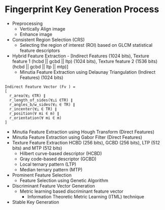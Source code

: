 # Fingerprint Key Generation Process
* Preprocessing
  * Vertically Align image
  * Enhance image
* Consistent Region Selection (CRS)
  * Selecting the region of interest (ROI) based on GLCM statistical feature descriptors
* Hybrid Feature Extraction - [Indirect Features (1024 bits), Texture feature 1 (hcbd || gcbd || ltp) (1024 bits), Texture feature 2 (1536 bits) (hcbd || gcbd || ltp || mtp)] 
  * Minutia Feature Extraction using Delaunay Triangulation (Indirect Features) (1024 bits)
```
Indirect Feature Vector (Fv ) = 
[
  r_area(∀△ ∈TR) ∥
  r_length_of_sides(∀△i ∈TR) ∥
  r_angles_b/w_sides(∀△ ∈ TR) ∥
  r_incenter(∀△ ∈ TR) ∥
  r_position(∀ mi ∈ m) ∥
  r_orientation(∀ mi ∈ m)
]
```
  * Minutia Feature Extraction using Hough Transform (Direct Features)
  * Minutia Feature Extraction using Gabor Filter (Direct Features)
  * Texture Feature Extraction HCBD (256 bits), GCBD (256 bits), LTP (512 bits) and MTP (512 bits)
    * Hilbert curve-based descriptor (HCBD)
    * Gray code-based descriptor (GCBD)
    * Local ternary pattern (LTP)
    * Median ternary pattern (MTP)
* Prominent Feature Selection
  * Feature Selection using Genetic Algorithm
* Discriminant Feature Vector Generation
  * Metric learning based discriminant feature vector
    * Information Theoretic Metric Learning (ITML) technique
* Stable Key Generation